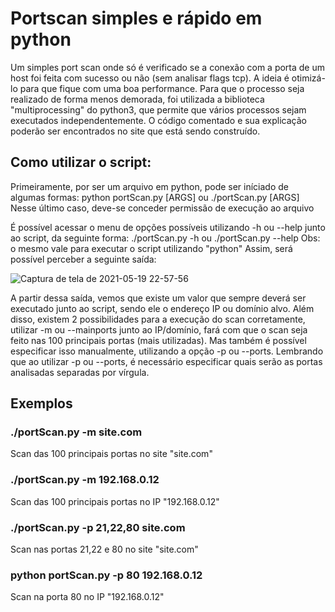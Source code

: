 # Portscan simples e rápido em python
  Um simples port scan onde só é verificado se a conexão com a porta de um host foi feita com sucesso ou não (sem analisar flags tcp). A ideia é otimizá-lo para que fique com uma boa performance. Para que o processo seja realizado de forma menos demorada, foi utilizada a biblioteca "multiprocessing" do python3, que permite que vários processos sejam executados independentemente. O código comentado e sua explicação poderão ser encontrados no site que está sendo construído.


## Como utilizar o script:
  Primeiramente, por ser um arquivo em python, pode ser iníciado de algumas formas: 
  python portScan.py [ARGS]
  ou 
  ./portScan.py [ARGS]  Nesse último caso, deve-se conceder permissão de execução ao arquivo
  
  É possível acessar o menu de opções possíveis utilizando -h ou --help junto ao script, da seguinte forma:
  ./portScan.py -h ou ./portScan.py --help
  Obs: o mesmo vale para executar o script utilizando "python"
  Assim, será possível perceber a seguinte saída:
  
  ![Captura de tela de 2021-05-19 22-57-56](https://user-images.githubusercontent.com/62412445/118907347-bc43f280-b8f5-11eb-9a06-460cb3c288dc.png)
  
  A partir dessa saída, vemos que existe um valor que sempre deverá ser executado junto ao script, sendo ele o endereço IP ou domínio alvo.
  Além disso, existem 2 possibilidades para a execução do scan corretamente, utilizar -m ou --mainports junto ao IP/domínio, fará com que o scan seja feito nas 100 principais portas (mais utilizadas). Mas também é possível especificar isso manualmente, utilizando a opção -p ou --ports. Lembrando que ao utilizar -p ou --ports, é necessário especificar quais serão as portas analisadas separadas por vírgula.
  
  ## Exemplos
  
  ### ./portScan.py -m site.com
  Scan das 100 principais portas no site "site.com"
  
  ### ./portScan.py -m 192.168.0.12
  Scan das 100 principais portas no IP "192.168.0.12"
  
  ### ./portScan.py -p 21,22,80 site.com
  Scan nas portas 21,22 e 80 no site "site.com"
  
  ### python portScan.py -p 80 192.168.0.12
  Scan na porta 80 no IP "192.168.0.12"

  
  




